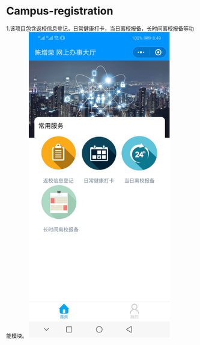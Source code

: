# Campus-registration
1.该项目包含返校信息登记，日常健康打卡，当日离校报备，长时间离校报备等功能模块。
<img src="https://github.com/ZRchen/Campus-registration/blob/master/images/1.jpg" width="375">
